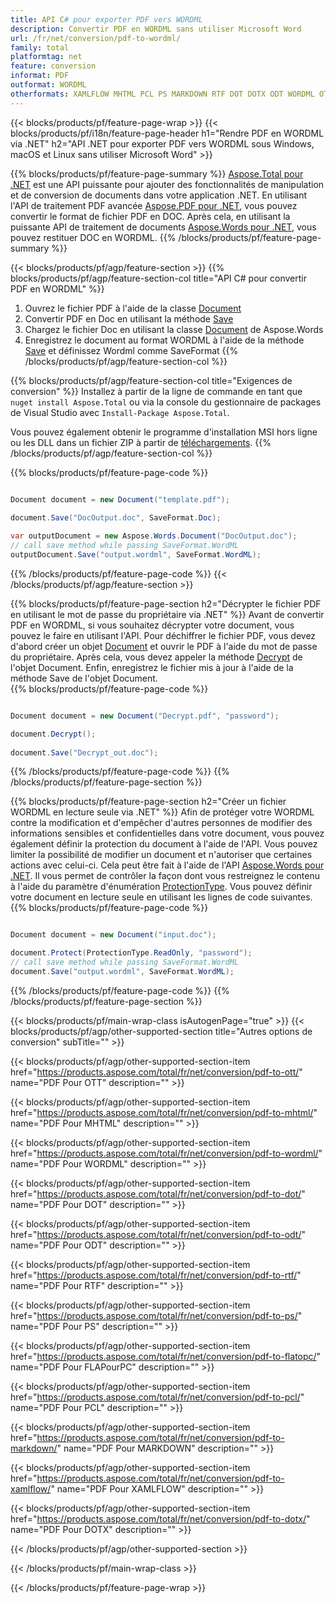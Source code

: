 ```yaml
---
title: API C# pour exporter PDF vers WORDML
description: Convertir PDF en WORDML sans utiliser Microsoft Word
url: /fr/net/conversion/pdf-to-wordml/
family: total
platformtag: net
feature: conversion
informat: PDF
outformat: WORDML
otherformats: XAMLFLOW MHTML PCL PS MARKDOWN RTF DOT DOTX ODT WORDML OTT FLATOPC
---
```

{{< blocks/products/pf/feature-page-wrap >}}
{{< blocks/products/pf/i18n/feature-page-header h1="Rendre PDF en WORDML via .NET" h2="API .NET pour exporter PDF vers WORDML sous Windows, macOS et Linux sans utiliser Microsoft Word" >}}

{{% blocks/products/pf/feature-page-summary %}}
[Aspose.Total pour .NET](https://products.aspose.com/total/net/) est une API puissante pour ajouter des fonctionnalités de manipulation et de conversion de documents dans votre application .NET. En utilisant l'API de traitement PDF avancée [Aspose.PDF pour .NET](https://products.aspose.com/pdf/net/), vous pouvez convertir le format de fichier PDF en DOC. Après cela, en utilisant la puissante API de traitement de documents [Aspose.Words pour .NET](https://products.aspose.com/words/net/), vous pouvez restituer DOC en WORDML.
{{% /blocks/products/pf/feature-page-summary  %}}

{{< blocks/products/pf/agp/feature-section >}}
{{% blocks/products/pf/agp/feature-section-col title="API C# pour convertir PDF en WORDML" %}}
1. Ouvrez le fichier PDF à l'aide de la classe [Document](https://apireference.aspose.com/pdf/net/aspose.pdf/document)
2. Convertir PDF en Doc en utilisant la méthode [Save](https://apireference.aspose.com/pdf/net/aspose.pdf.document/save/methods/5)
3. Chargez le fichier Doc en utilisant la classe [Document](https://apireference.aspose.com/words/net/aspose.words/document) de Aspose.Words
4. Enregistrez le document au format WORDML à l'aide de la méthode [Save](https://apireference.aspose.com/words/net/aspose.words.document/save/methods/4) et définissez Wordml comme SaveFormat
{{% /blocks/products/pf/agp/feature-section-col %}}

{{% blocks/products/pf/agp/feature-section-col title="Exigences de conversion" %}}
Installez à partir de la ligne de commande en tant que ```nuget install Aspose.Total``` ou via la console du gestionnaire de packages de Visual Studio avec ```Install-Package Aspose.Total```.

Vous pouvez également obtenir le programme d'installation MSI hors ligne ou les DLL dans un fichier ZIP à partir de [téléchargements](https://downloads.aspose.com/total/net).
{{% /blocks/products/pf/agp/feature-section-col %}}

{{% blocks/products/pf/feature-page-code %}}

```cs

Document document = new Document("template.pdf");
 
document.Save("DocOutput.doc", SaveFormat.Doc); 

var outputDocument = new Aspose.Words.Document("DocOutput.doc");
// call save method while passing SaveFormat.WordML
outputDocument.Save("output.wordml", SaveFormat.WordML);   
```

{{% /blocks/products/pf/feature-page-code %}}
{{< /blocks/products/pf/agp/feature-section >}}

{{% blocks/products/pf/feature-page-section  h2="Décrypter le fichier PDF en utilisant le mot de passe du propriétaire via .NET" %}}
Avant de convertir PDF en WORDML, si vous souhaitez décrypter votre document, vous pouvez le faire en utilisant l'API. Pour déchiffrer le fichier PDF, vous devez d'abord créer un objet [Document](https://apireference.aspose.com/pdf/net/aspose.pdf/document) et ouvrir le PDF à l'aide du mot de passe du propriétaire. Après cela, vous devez appeler la méthode [Decrypt](https://apireference.aspose.com/pdf/net/aspose.pdf/document/methods/decrypt) de l'objet Document. Enfin, enregistrez le fichier mis à jour à l'aide de la méthode Save de l'objet Document.  
{{% blocks/products/pf/feature-page-code %}}

```cs

Document document = new Document("Decrypt.pdf", "password");

document.Decrypt();
 
document.Save("Decrypt_out.doc");
```

{{% /blocks/products/pf/feature-page-code  %}}
{{% /blocks/products/pf/feature-page-section %}}

{{% blocks/products/pf/feature-page-section  h2="Créer un fichier WORDML en lecture seule via .NET" %}}
Afin de protéger votre WORDML contre la modification et d'empêcher d'autres personnes de modifier des informations sensibles et confidentielles dans votre document, vous pouvez également définir la protection du document à l'aide de l'API. Vous pouvez limiter la possibilité de modifier un document et n'autoriser que certaines actions avec celui-ci. Cela peut être fait à l'aide de l'API [Aspose.Words pour .NET](https://products.aspose.com/words/net/). Il vous permet de contrôler la façon dont vous restreignez le contenu à l'aide du paramètre d'énumération [ProtectionType](https://apireference.aspose.com/words/net/aspose.words/protectiontype). Vous pouvez définir votre document en lecture seule en utilisant les lignes de code suivantes. 
{{% blocks/products/pf/feature-page-code %}}

```cs

Document document = new Document("input.doc");

document.Protect(ProtectionType.ReadOnly, "password");
// call save method while passing SaveFormat.WordML
document.Save("output.wordml", SaveFormat.WordML);    
```

{{% /blocks/products/pf/feature-page-code  %}}
{{% /blocks/products/pf/feature-page-section %}}

{{< blocks/products/pf/main-wrap-class isAutogenPage="true" >}}
{{< blocks/products/pf/agp/other-supported-section title="Autres options de conversion" subTitle="" >}}

{{< blocks/products/pf/agp/other-supported-section-item href="https://products.aspose.com/total/fr/net/conversion/pdf-to-ott/" name="PDF Pour OTT" description="" >}}

{{< blocks/products/pf/agp/other-supported-section-item href="https://products.aspose.com/total/fr/net/conversion/pdf-to-mhtml/" name="PDF Pour MHTML" description="" >}}

{{< blocks/products/pf/agp/other-supported-section-item href="https://products.aspose.com/total/fr/net/conversion/pdf-to-wordml/" name="PDF Pour WORDML" description="" >}}

{{< blocks/products/pf/agp/other-supported-section-item href="https://products.aspose.com/total/fr/net/conversion/pdf-to-dot/" name="PDF Pour DOT" description="" >}}

{{< blocks/products/pf/agp/other-supported-section-item href="https://products.aspose.com/total/fr/net/conversion/pdf-to-odt/" name="PDF Pour ODT" description="" >}}

{{< blocks/products/pf/agp/other-supported-section-item href="https://products.aspose.com/total/fr/net/conversion/pdf-to-rtf/" name="PDF Pour RTF" description="" >}}

{{< blocks/products/pf/agp/other-supported-section-item href="https://products.aspose.com/total/fr/net/conversion/pdf-to-ps/" name="PDF Pour PS" description="" >}}

{{< blocks/products/pf/agp/other-supported-section-item href="https://products.aspose.com/total/fr/net/conversion/pdf-to-flatopc/" name="PDF Pour FLAPourPC" description="" >}}

{{< blocks/products/pf/agp/other-supported-section-item href="https://products.aspose.com/total/fr/net/conversion/pdf-to-pcl/" name="PDF Pour PCL" description="" >}}

{{< blocks/products/pf/agp/other-supported-section-item href="https://products.aspose.com/total/fr/net/conversion/pdf-to-markdown/" name="PDF Pour MARKDOWN" description="" >}}

{{< blocks/products/pf/agp/other-supported-section-item href="https://products.aspose.com/total/fr/net/conversion/pdf-to-xamlflow/" name="PDF Pour XAMLFLOW" description="" >}}

{{< blocks/products/pf/agp/other-supported-section-item href="https://products.aspose.com/total/fr/net/conversion/pdf-to-dotx/" name="PDF Pour DOTX" description="" >}}



{{< /blocks/products/pf/agp/other-supported-section >}}

{{< /blocks/products/pf/main-wrap-class >}}

{{< /blocks/products/pf/feature-page-wrap >}}